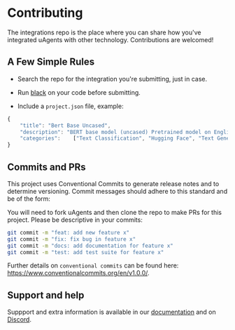 # Contributing

The integrations repo is the place where you can share how you've integrated uAgents with other technology. Contributions are welcomed!

## A Few Simple Rules

- Search the repo for the integration you're submitting, just in case.

- Run [black](https://pypi.org/project/black/) on your code before submitting.

- Include a `project.json` file, example:

```js
{
    "title": "Bert Base Uncased",
    "description": "BERT base model (uncased) Pretrained model on English language using a masked language modeling (MLM) objective.",
    "categories":    ["Text Classification", "Hugging Face", "Text Generation"]
}
```

## Commits and PRs

This project uses Conventional Commits to generate release notes and to determine versioning. Commit messages should adhere to this standard and be of the form:

You will need to fork uAgents and then clone the repo to make PRs for this project. Please be descriptive in your commits:

```bash
git commit -m "feat: add new feature x"
git commit -m "fix: fix bug in feature x"
git commit -m "docs: add documentation for feature x"
git commit -m "test: add test suite for feature x"
```

Further details on `conventional commits` can be found here: <https://www.conventionalcommits.org/en/v1.0.0/>.


## Support and help

Suppport and extra information is available in our [documentation](https://fetch.ai/docs) and on [Discord](https://discord.com/invite/fetchai).
